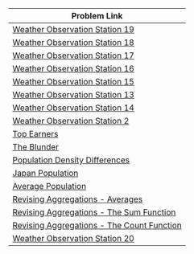 | Problem Link |
| ------------------|
|[Weather Observation Station 19](https://www.hackerrank.com/challenges/weather-observation-station-19/problem?isFullScreen=true)|
|[Weather Observation Station 18](https://www.hackerrank.com/challenges/weather-observation-station-18/problem?isFullScreen=true)|
|[Weather Observation Station 17](https://www.hackerrank.com/challenges/weather-observation-station-17/problem?isFullScreen=true)|
|[Weather Observation Station 16](https://www.hackerrank.com/challenges/weather-observation-station-16/problem?isFullScreen=true)|
|[Weather Observation Station 15](https://www.hackerrank.com/challenges/weather-observation-station-15/problem?isFullScreen=true)|
|[Weather Observation Station 13](https://www.hackerrank.com/challenges/weather-observation-station-13/problem?isFullScreen=true)|
|[Weather Observation Station 14](https://www.hackerrank.com/challenges/weather-observation-station-14/problem?isFullScreen=true)|
|[Weather Observation Station 2](https://www.hackerrank.com/challenges/weather-observation-station-2/problem?isFullScreen=true)|
|[Top Earners](https://www.hackerrank.com/challenges/earnings-of-employees/problem?isFullScreen=true)|
|[The Blunder](https://www.hackerrank.com/challenges/the-blunder/problem?isFullScreen=true)|
|[Population Density Differences](https://www.hackerrank.com/challenges/population-density-difference/problem?isFullScreen=true)|
|[Japan Population](https://www.hackerrank.com/challenges/japan-population/problem?isFullScreen=true)|
|[Average Population](https://www.hackerrank.com/challenges/average-population/problem?isFullScreen=true)|
|[Revising Aggregations - Averages](https://www.hackerrank.com/challenges/revising-aggregations-the-average-function/problem?isFullScreen=true)|
|[Revising Aggregations - The Sum Function](https://www.hackerrank.com/challenges/revising-aggregations-sum/problem?isFullScreen=true)|
|[Revising Aggregations - The Count Function](https://www.hackerrank.com/challenges/revising-aggregations-the-count-function/problem?isFullScreen=true)|
|[Weather Observation Station 20](https://www.hackerrank.com/challenges/weather-observation-station-20/problem?isFullScreen=true)|
